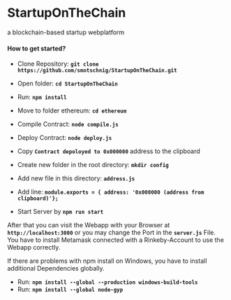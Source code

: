 # StartupOnTheChain
a blockchain-based startup webplatform

#### How to get started?

* Clone Repository: __`git clone https://github.com/smotschnig/StartupOnTheChain.git`__
* Open folder: __`cd StartupOnTheChain`__
* Run: __`npm install`__

* Move to folder ethereum: __`cd ethereum`__
* Compile Contract: __`node compile.js`__
* Deploy Contract: __`node deploy.js`__
* Copy __`Contract depoloyed to 0x000000`__ address to the clipboard

* Create new folder in the root directory: __`mkdir config`__
* Add new file in this directory: __`address.js`__
* Add line: __`module.exports = { address: '0x000000 (address from clipboard)'};`__
  
* Start Server by __`npm run start`__

After that you can visit the Webapp with your Browser at __`http://localhost:3000`__ or you may change the Port in the __`server.js`__ File.
You have to install Metamask connected with a Rinkeby-Account to use the Webapp correctly. 

If there are problems with npm install on Windows, you have to install additional Dependencies globally.
* Run: __`npm install --global --production windows-build-tools`__
* Run: __`npm install --global node-gyp`__
